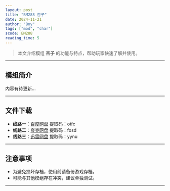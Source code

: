 ```yaml
---
layout: post
title: "BM288 杏子"
date: 2024-11-21
author: "Bny"
tags: ["mod", "char"]
scode: BM288
reading_time: 5
---
```


> 本文介绍模组 **杏子** 的功能与特点，帮助玩家快速了解并使用。

---

## 模组简介

内容有待更新...

---


## 文件下载
- **线路一**：[百度网盘](https://pan.baidu.com/s/1sNhAfsHvvNfadGk_HIT3FQ?pwd=otfc)  提取码：otfc  
- **线路二**：[夸克网盘](https://pan.quark.cn/s/ed8b13ad968c?pwd=fosd)  提取码：fosd  
- **线路三**：[迅雷网盘](https://pan.xunlei.com/s/VOCCbSN8FJhfcq0_ijHSiubcA1?pwd=yynu)  提取码：yynu  

---

## 注意事项
- 为避免损坏存档，使用前请备份游戏存档。
- 可能与其他模组存在冲突，建议单独测试。

---


